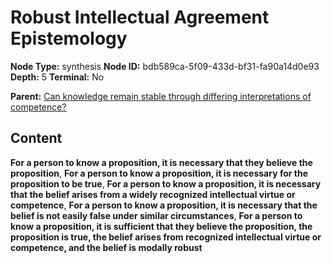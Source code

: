 # Robust Intellectual Agreement Epistemology

**Node Type:** synthesis
**Node ID:** bdb589ca-5f09-433d-bf31-fa90a14d0e93
**Depth:** 5
**Terminal:** No

**Parent:** [Can knowledge remain stable through differing interpretations of competence?](can-knowledge-remain-stable-through-differing-interpretations-of-competence-antithesis-e0474dd8-d5e0-40f0-8e39-8b20e9619d94.md)

## Content

**For a person to know a proposition, it is necessary that they believe the proposition**, **For a person to know a proposition, it is necessary for the proposition to be true**, **For a person to know a proposition, it is necessary that the belief arises from a widely recognized intellectual virtue or competence**, **For a person to know a proposition, it is necessary that the belief is not easily false under similar circumstances**, **For a person to know a proposition, it is sufficient that they believe the proposition, the proposition is true, the belief arises from recognized intellectual virtue or competence, and the belief is modally robust**
